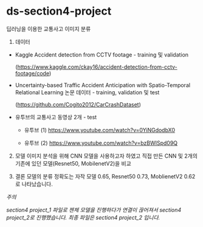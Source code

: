 # ds-section4-project

딥러닝을 이용한 교통사고 이미지 분류

1. 데이터

  * Kaggle Accident detection from CCTV footage - training 및 validation
    
    (https://www.kaggle.com/ckay16/accident-detection-from-cctv-footage/code)
  
  * Uncertainty-based Traffic Accident Anticipation with Spatio-Temporal Relational Learning 논문 데이터 - training, validation 및 test
    
    (https://github.com/Cogito2012/CarCrashDataset)

  * 유투브의 교통사고 동영상 2개 - test
  
    * 유투브 (1) https://www.youtube.com/watch?v=0YiNGdodbX0
  
    * 유투브 (2) https://www.youtube.com/watch?v=bzBWISpd09Q

2. 모델
이미지 분석을 위해 CNN 모델을 사용하고자 하였고 직접 만든 CNN 및 2개의 기존에 있던 모델(Resnet50, MobilenetV2)을 비교

3. 결론
모델의 분류 정확도는 자작 모델 0.65, Resnet50 0.73, MoblienetV2 0.62로 나타났습니다.

*주의*

*section4 project_1 파일로 젠체 모델을 진행하다가 연결이 끊어져서 section4 project_2로 진행했습니다.
최종 파일은 section4 project_2 입니다.*
